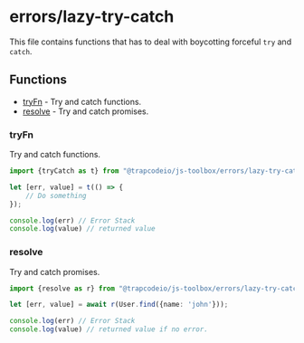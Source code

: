 # errors/lazy-try-catch

This file contains functions that has to deal with boycotting forceful `try` and `catch`.

## Functions

- [tryFn](#tryfn) - Try and catch functions.
- [resolve](#resolve) - Try and catch promises.

### tryFn
Try and catch functions.
```ts
import {tryCatch as t} from "@trapcodeio/js-toolbox/errors/lazy-try-catch";

let [err, value] = t(() => {
    // Do something
});

console.log(err) // Error Stack
console.log(value) // returned value
```

### resolve
Try and catch promises.
```ts
import {resolve as r} from "@trapcodeio/js-toolbox/errors/lazy-try-catch";

let [err, value] = await r(User.find({name: 'john'}));

console.log(err) // Error Stack
console.log(value) // returned value if no error.
```

